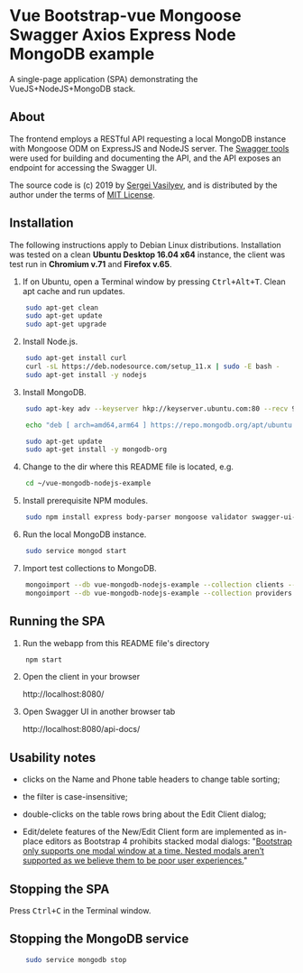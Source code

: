 # Vue Bootstrap-vue Mongoose Swagger Axios Express Node MongoDB example

A single-page application (SPA) demonstrating the VueJS+NodeJS+MongoDB stack.

## About
The frontend employs a RESTful API requesting a local MongoDB instance with Mongoose ODM on ExpressJS and NodeJS server. The [Swagger tools](https://swagger.io) were used for building and documenting the API, and the API exposes an endpoint for accessing the Swagger UI.

The source code is (c) 2019 by [Sergei Vasilyev](mailto:vasilievsi@gmail.com), and is distributed by the author under the terms of [MIT License](https://opensource.org/licenses/MIT).

## Installation
The following instructions apply to Debian Linux distributions. Installation was tested on a clean **Ubuntu Desktop 16.04 x64** instance, the client was test run in **Chromium v.71** and **Firefox v.65**.

1. If on Ubuntu, open a Terminal window by pressing <kbd>Ctrl+Alt+T</kbd>. Clean apt cache and run updates.
``` bash
	sudo apt-get clean
	sudo apt-get update
	sudo apt-get upgrade
```
2. Install Node.js.
``` bash
	sudo apt-get install curl
	curl -sL https://deb.nodesource.com/setup_11.x | sudo -E bash -
	sudo apt-get install -y nodejs
```
3. Install MongoDB.
``` bash
	sudo apt-key adv --keyserver hkp://keyserver.ubuntu.com:80 --recv 9DA31620334BD75D9DCB49F368818C72E52529D4
```
``` bash
	echo "deb [ arch=amd64,arm64 ] https://repo.mongodb.org/apt/ubuntu xenial/mongodb-org/4.0 multiverse" | sudo tee /etc/apt/sources.list.d/mongodb-org-4.0.list
```
``` bash
	sudo apt-get update
	sudo apt-get install -y mongodb-org
```
4. Change to the dir where this README file is located, e.g.
``` bash
	cd ~/vue-mongodb-nodejs-example
```
5. Install prerequisite NPM modules.
``` bash
	sudo npm install express body-parser mongoose validator swagger-ui-express yamljs
```

6. Run the local MongoDB instance.
``` bash
	sudo service mongod start
```

7. Import test collections to MongoDB.
``` bash
	mongoimport --db vue-mongodb-nodejs-example --collection clients --file ./db/export/clients.json
	mongoimport --db vue-mongodb-nodejs-example --collection providers --file ./db/export/providers.json
```

## Running the SPA
1. Run the webapp from this README file's directory
``` bash
	npm start
```
2. Open the client in your browser

	http://localhost:8080/

3. Open Swagger UI in another browser tab

	http://localhost:8080/api-docs/


## Usability notes
- clicks on the Name and Phone table headers to change table sorting;

- the filter is case-insensitive;

- double-clicks on the table rows bring about the Edit Client dialog;

- Edit/delete features of the New/Edit Client form are implemented as in-place editors as Bootstrap 4 prohibits stacked modal dialogs: "[Bootstrap only supports one modal window at a time. Nested modals aren’t supported as we believe them to be poor user experiences.](https://getbootstrap.com/docs/4.1/components/modal/)"

## Stopping the SPA
Press <kbd>Ctrl+C</kbd> in the Terminal window.

## Stopping the MongoDB service
``` bash
	sudo service mongodb stop
```